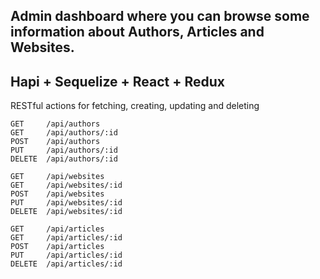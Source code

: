 ## Admin dashboard where you can browse some information about Authors, Articles and Websites.

## Hapi + Sequelize + React + Redux

RESTful actions for fetching, creating, updating and deleting 
```
GET     /api/authors
GET     /api/authors/:id
POST    /api/authors
PUT     /api/authors/:id
DELETE  /api/authors/:id

GET     /api/websites
GET     /api/websites/:id
POST    /api/websites
PUT     /api/websites/:id
DELETE  /api/websites/:id

GET     /api/articles
GET     /api/articles/:id
POST    /api/articles
PUT     /api/articles/:id
DELETE  /api/articles/:id

```
